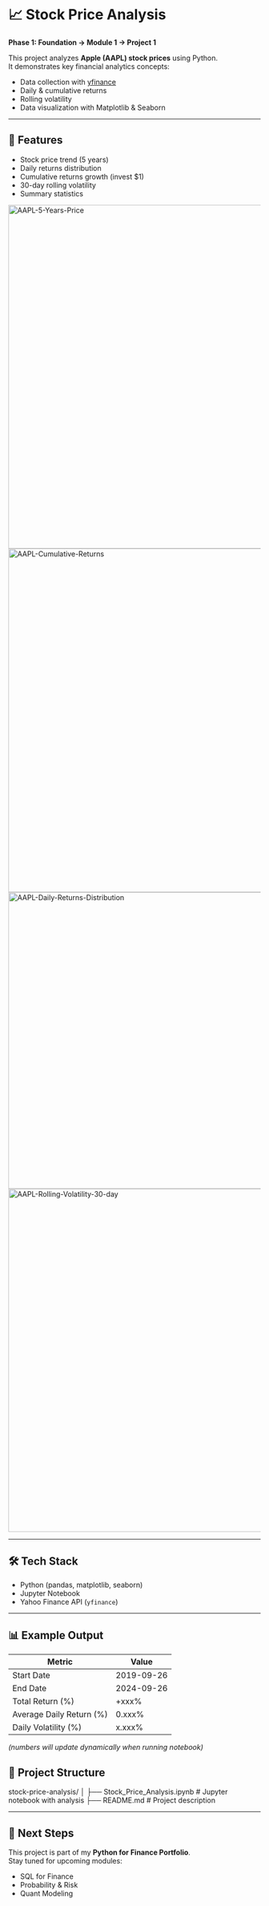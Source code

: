 # 📈 Stock Price Analysis

**Phase 1: Foundation → Module 1 → Project 1**

This project analyzes **Apple (AAPL) stock prices** using Python.  
It demonstrates key financial analytics concepts:

- Data collection with [yfinance](https://pypi.org/project/yfinance/)
- Daily & cumulative returns
- Rolling volatility
- Data visualization with Matplotlib & Seaborn

---

## 🚀 Features
- Stock price trend (5 years)
- Daily returns distribution
- Cumulative returns growth (invest $1)
- 30-day rolling volatility
- Summary statistics

<img width="1247" height="686" alt="AAPL-5-Years-Price" src="https://github.com/user-attachments/assets/c182b80f-2d00-48a7-83fe-2e6a372f3aa5" />

<img width="1249" height="686" alt="AAPL-Cumulative-Returns" src="https://github.com/user-attachments/assets/1d8a3a8c-360e-4465-9051-77757b166cb4" />

<img width="1053" height="592" alt="AAPL-Daily-Returns-Distribution" src="https://github.com/user-attachments/assets/af5f41bc-75f7-4eb8-87a7-5df4c5d84b62" />

<img width="1260" height="685" alt="AAPL-Rolling-Volatility-30-day" src="https://github.com/user-attachments/assets/3980bb19-667a-4e2b-9fb9-109d61ab8f06" />

---

## 🛠️ Tech Stack
- Python (pandas, matplotlib, seaborn)
- Jupyter Notebook
- Yahoo Finance API (`yfinance`)

---

## 📊 Example Output

| Metric                    | Value |
|----------------------------|-------|
| Start Date                 | 2019-09-26 |
| End Date                   | 2024-09-26 |
| Total Return (%)           | +xxx% |
| Average Daily Return (%)   | 0.xxx% |
| Daily Volatility (%)       | x.xxx% |

*(numbers will update dynamically when running notebook)*

## 📂 Project Structure

stock-price-analysis/
│
├── Stock_Price_Analysis.ipynb # Jupyter notebook with analysis
├── README.md # Project description

---

## 📌 Next Steps
This project is part of my **Python for Finance Portfolio**.  
Stay tuned for upcoming modules:
- SQL for Finance
- Probability & Risk
- Quant Modeling
